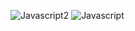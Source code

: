 ![Javascript2](https://github.com/user-attachments/assets/ea6535a8-e6e7-440a-89b5-eb3597ffd452)
![Javascript](https://github.com/user-attachments/assets/32d64955-296e-4f52-ab82-1173403c7e07)
